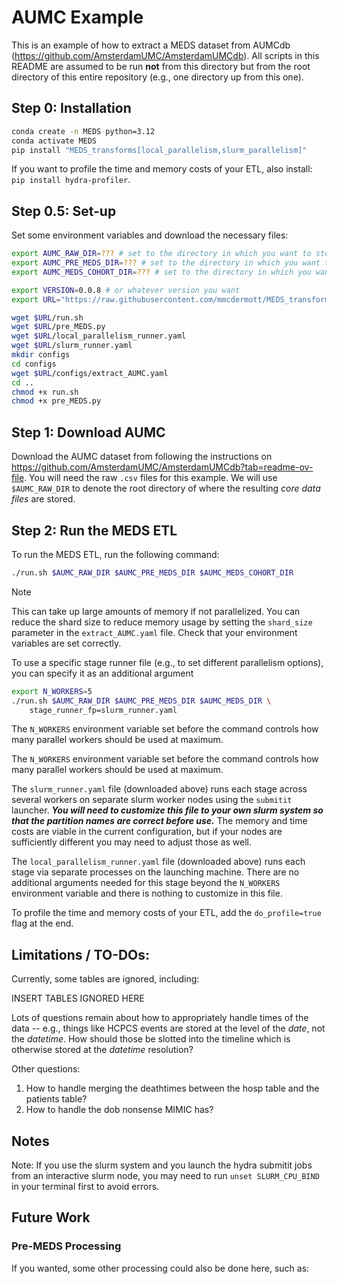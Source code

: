 # AUMC Example

This is an example of how to extract a MEDS dataset from AUMCdb (https://github.com/AmsterdamUMC/AmsterdamUMCdb). All scripts in this README are assumed to
be run **not** from this directory but from the root directory of this entire repository (e.g., one directory
up from this one).

## Step 0: Installation

```bash
conda create -n MEDS python=3.12
conda activate MEDS
pip install "MEDS_transforms[local_parallelism,slurm_parallelism]"
```

If you want to profile the time and memory costs of your ETL, also install: `pip install hydra-profiler`.

## Step 0.5: Set-up
Set some environment variables and download the necessary files:
```bash
export AUMC_RAW_DIR=??? # set to the directory in which you want to store the raw data
export AUMC_PRE_MEDS_DIR=??? # set to the directory in which you want to store the intermediate MEDS data
export AUMC_MEDS_COHORT_DIR=??? # set to the directory in which you want to store the final MEDS data

export VERSION=0.0.8 # or whatever version you want
export URL="https://raw.githubusercontent.com/mmcdermott/MEDS_transforms/$VERSION/AUMC_Example"

wget $URL/run.sh
wget $URL/pre_MEDS.py
wget $URL/local_parallelism_runner.yaml
wget $URL/slurm_runner.yaml
mkdir configs
cd configs
wget $URL/configs/extract_AUMC.yaml
cd ..
chmod +x run.sh
chmod +x pre_MEDS.py
```


## Step 1: Download AUMC

Download the AUMC dataset from following the instructions on https://github.com/AmsterdamUMC/AmsterdamUMCdb?tab=readme-ov-file. You will need the raw `.csv` files for this example. We will use `$AUMC_RAW_DIR` to denote the root directory of where the resulting _core data files_ are stored.


## Step 2: Run the MEDS ETL

To run the MEDS ETL, run the following command:

```bash
./run.sh $AUMC_RAW_DIR $AUMC_PRE_MEDS_DIR $AUMC_MEDS_COHORT_DIR
```
> [!NOTE] 
> This can take up large amounts of memory if not parallelized. You can reduce the shard size to reduce memory usage by setting the `shard_size` parameter in the `extract_AUMC.yaml` file.
> Check that your environment variables are set correctly.

To use a specific stage runner file (e.g., to set different parallelism options), you can specify it as an
additional argument

```bash
export N_WORKERS=5
./run.sh $AUMC_RAW_DIR $AUMC_PRE_MEDS_DIR $AUMC_MEDS_DIR \
    stage_runner_fp=slurm_runner.yaml
```

The `N_WORKERS` environment variable set before the command controls how many parallel workers should be used
at maximum.

The `N_WORKERS` environment variable set before the command controls how many parallel workers should be used
at maximum.

The `slurm_runner.yaml` file (downloaded above) runs each stage across several workers on separate slurm
worker nodes using the `submitit` launcher. _**You will need to customize this file to your own slurm system
so that the partition names are correct before use.**_ The memory and time costs are viable in the current
configuration, but if your nodes are sufficiently different you may need to adjust those as well.

The `local_parallelism_runner.yaml` file (downloaded above) runs each stage via separate processes on the
launching machine. There are no additional arguments needed for this stage beyond the `N_WORKERS` environment
variable and there is nothing to customize in this file.

To profile the time and memory costs of your ETL, add the `do_profile=true` flag at the end.

## Limitations / TO-DOs:

Currently, some tables are ignored, including:

INSERT TABLES IGNORED HERE

Lots of questions remain about how to appropriately handle times of the data -- e.g., things like HCPCS
events are stored at the level of the _date_, not the _datetime_. How should those be slotted into the
timeline which is otherwise stored at the _datetime_ resolution?

Other questions:

1. How to handle merging the deathtimes between the hosp table and the patients table?
2. How to handle the dob nonsense MIMIC has?

## Notes

Note: If you use the slurm system and you launch the hydra submitit jobs from an interactive slurm node, you
may need to run `unset SLURM_CPU_BIND` in your terminal first to avoid errors.

## Future Work

### Pre-MEDS Processing

If you wanted, some other processing could also be done here, such as:

